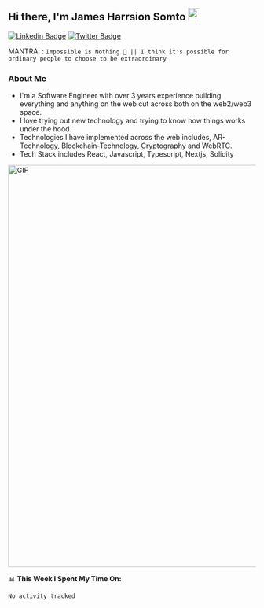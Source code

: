 ## Hi there, I'm James Harrsion Somto <img src="https://media.giphy.com/media/hvRJCLFzcasrR4ia7z/giphy.gif" width="25px">

[![Linkedin Badge](https://img.shields.io/badge/-LinkedIn-0e76a8?style=flat-square&logo=Linkedin&logoColor=white)](https://www.linkedin.com/in/james-harrison-212a66198/)
[![Twitter Badge](https://img.shields.io/badge/-Twitter-00acee?style=flat-square&logo=Twitter&logoColor=white)](https://twitter.com/KodeSage)


MANTRA: : `Impossible is Nothing 🚀 || I think it's possible for ordinary people to choose to be extraordinary`

### About Me
 - I'm a Software Engineer with over 3 years experience building everything and anything on the web cut across both on the web2/web3 space. 
 - I love trying out new technology and trying to know how things works under the hood. 
 - Technologies I have implemented across the web includes, AR-Technology, Blockchain-Technology, Cryptography and WebRTC.
 - Tech Stack includes React, Javascript, Typescript, Nextjs, Solidity
   
 
 
 <img align="center" alt="GIF" src="https://github.com/Gapur/Gapur/blob/master/coding.gif?raw=true" width="818px" height="818px" />
 


📊 **This Week I Spent My Time On:**

<!--START_SECTION:waka-->

```txt
No activity tracked
```

<!--END_SECTION:waka-->
<br />
<br />
<br />






